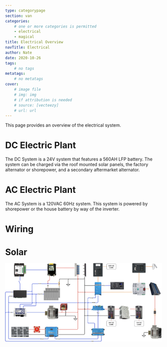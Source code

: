 ```yaml
---
type: categorypage
section: van
categories: 
	# one or more categories is permitted
	- electrical
	- magical
title: Electrical Overview
navTitle: Electrical
author: Nate
date: 2020-10-26
tags:
	# no tags
metatags:
	# no metatags
cover: 
	# image file
	# img: img
	# if attribution is needed
	# source: [vecteezy]
	# url: url
---
```


This page provides an overview of the electrical system.

# DC Electric Plant
The DC System is a 24V system that features a 560AH LFP battery.  The system can be charged via the roof mounted solar panels, the factory alternator or shorepower, and a secondary aftermarket alternator.

# AC Electric Plant
The AC System is a 120VAC 60Hz system.  This system is powered by shorepower or the house battery by way of the inverter.

# Wiring
# Solar


![Electrical Schematic](schematic.jpg)



